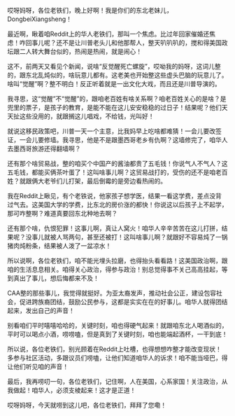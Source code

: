 哎呀妈呀，各位老铁们，晚上好啊！我是你们的东北老妹儿，DongbeiXiangsheng！

最近啊，瞅着咱Reddit上的华人老铁们，那叫一个焦虑。比过年回家催婚还焦虑！咋回事儿呢？还不是让川普老头儿和他那帮人，整天叭叭叭的，搅和得美国政坛跟二人转大舞台似的，热闹是热闹，就是闹心！

这不，前两天又看见个新闻，说啥“反觉醒死亡螺旋”，哎呦我的妈呀，这词儿整的，跟东北乱炖似的，啥玩意儿都有。这老美也开始整这些虚头巴脑的玩意儿了。啥叫“觉醒”啊？整不明白！反正听着就是一出文化大戏，而且还是川普导演的。

我寻思，这“觉醒”不“觉醒”的，跟咱老百姓有啥关系啊？咱老百姓关心的是啥？是兜里的票子，是孩子的教育，是能不能在这儿安安稳稳的过日子！结果呢？他们天天扯这些没用的，就跟搁这儿唱戏，不给钱，光叫好！

就说这移民政策吧，川普一天一个主意，比我妈早上吃啥都难猜！一会儿要改签证，一会儿要修墙。我寻思，他是不是跟墨西哥老乡有仇啊？这墙修完了，咱华人去墨西哥旅游还得翻墙啊？

还有那个啥贸易战，整的咱买个中国产的酱油都贵了五毛钱！你说气人不气人？这五毛钱，都能买俩茶叶蛋了！这叫啥事儿啊？这贸易战打的，受伤的还不是咱老百姓？就跟俩大老爷们儿打架，最后倒霉的是旁边看热闹的。

我在Reddit上瞅见，有个老铁说，他家孩子想学医，结果一看这学费，差点没背过气去。这美国大学的学费，比东北的房价涨的都快！你说这以后孩子上不起学，那可咋整啊？难道真要回东北种地去啊？

还有那个啥，仇恨犯罪！这事儿啊，真让人窝火！咱华人辛辛苦苦在这儿打拼，结果呢？没事儿就被人骂两句，甚至还被打！这叫啥事儿啊？就跟好不容易炖了一锅猪肉炖粉条，结果被人泼了一盆凉水！

所以说啊，各位老铁们，咱不能光埋头拉磨，也得抬头看看路！这美国政治啊，跟咱的生活息息相关。咱得关心政治，得参与政治！别总觉得事不关己高高挂起，等到真出了事儿，想后悔都来不及！

CAA整的那些事儿，我觉得就挺好。为亚太裔发声，推动社会公正，建设包容社会，促进跨族裔团结，鼓励公民参与，这都是实实在在的好事儿。咱华人就得团结起来，发出自己的声音！

别看咱们平时嘻嘻哈哈的，关键时刻，咱也得硬气起来！就跟咱东北人喝酒似的，平时可以喝点小酒，唠唠嗑，但是真到了关键时刻，咱也能端起酒杯，一干到底！

所以说，各位老铁们，别光顾着在Reddit上吐槽，也得想想咋整才能改变现状！多参与社区活动，多跟议员们唠嗑，让他们知道咱华人的诉求！咱不能当哑巴，得让他们听见咱的声音！

最后，我再唠叨一句，各位老铁们，记住啊，人在美国，心系家国！关注政治，从我做起！咱华人，必须支棱起来！这才是正道！

哎呀妈呀，今天就唠到这儿吧，各位老铁们，拜拜了您嘞！